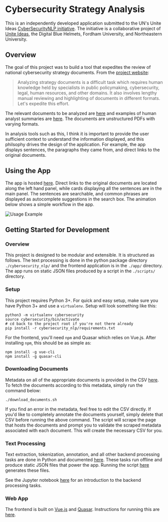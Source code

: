 # Cybersecurity Strategy Analysis

This is an independently developed application submitted to the UN's Unite Ideas [CyberSecurityNLP initiative](https://cybersecuritynlp.uniteideas.spigit.com/Page/Home). The initiative is a collaborative project of [Unite Ideas](https://www.uniteideas.spigit.com/Page/Home), the Digital Blue Helmets, Fordham University, and Northeastern University.

## Overview

The goal of this project was to build a tool that expedites the review of national cybersecurity strategy documents. From the [project website](https://www.uniteideas.spigit.com/Page/Home):

> Analyzing strategy documents is a difficult task which requires human knowledge held by specialists in public policymaking, cybersecurity, legal, human resources, and other domains. It also involves lengthy manual reviewing and highlighting of documents in different formats. Let's expedite this effort.

The relevant documents to be analyzed are [here](https://www.itu.int/en/ITU-D/Cybersecurity/Pages/National-Strategies-repository.aspx) and examples of human analyst summaries are [here](https://www.itu.int/en/ITU-D/Cybersecurity/Pages/Country_Profiles.aspx). The documents are unstructured PDFs with varying formats.

In analysis tools such as this, I think it is important to provide the user sufficient context to understand the information displayed, and this philsophy drives the design of the application. For example, the app displays sentences, the paragraphs they came from, and direct links to the original documents.

## Using the App

The app is hosted [here](https://llefebure.github.io/cybersecurity-nlp/). Direct links to the original documents are located along the left hand panel, while cards displaying all the sentences are in the main panel. The sentences are searchable, and common phrases are displayed as autocomplete suggestions in the search box. The animation below shows a simple workflow in the app.

![Usage Example](https://github.com/llefebure/cybersecurity-nlp/blob/master/screencast/screencast.gif)

## Getting Started for Development

### Overview

This project is designed to be modular and extensible. It is structured as follows. The text processing is done in the python package directory `./cybersecurity_nlp/` and the frontend application is in the `./app/` directory. The app runs on static JSON files produced by a script in the `./scripts/` directory.

### Setup

This project requires Python 3+. For quick and easy setup, make sure you have Python 3+ and use a `virtualenv`. Setup will look something like this:
```
python3 -m virtualenv cybersecurity
source cybersecurity/bin/activate
# cd back to the project root if you're not there already
pip install -r cybersecurity_nlp/requirements.txt
```

For the frontend, you'll need `npm` and Quasar which relies on Vue.js. After installing `npm`, this should be as simple as:
```
npm install -g vue-cli
npm install -g quasar-cli
```

### Downloading Documents

Metadata on all of the appropriate documents is provided in the CSV [here](https://github.com/llefebure/cybersecurity-nlp/blob/master/cybersecurity_nlp/data/document_key.csv). To fetch the documents according to this metadata, simply run the command below:

```
./download_documents.sh
```

If you find an error in the metadata, feel free to edit the CSV directly. If you'd like to completely annotate the documents yourself, simply delete that CSV before running the above command. The script will scrape the page that hosts the documents and prompt you to validate the scraped metadata associated with each document. This will create the necessary CSV for you.

### Text Processing

Text extraction, tokenization, annotation, and all other backend processing tasks are done in Python and documented [here](https://github.com/llefebure/cybersecurity-nlp/blob/master/cybersecurity_nlp/README.md). These tasks run offline and produce static JSON files that power the app. Running the script [here](https://github.com/llefebure/cybersecurity-nlp/blob/master/scripts/save_data_files.py) generates these files.

See the Jupyter notebook [here](https://github.com/llefebure/cybersecurity-nlp/blob/master/Introduction.ipynb) for an introduction to the backend processing tasks.

### Web App

The frontend is built on [Vue.js](https://vuejs.org/) and [Quasar](http://quasar-framework.org/). Instructions for running this are [here](https://github.com/llefebure/cybersecurity-nlp/blob/master/app/README.md).
